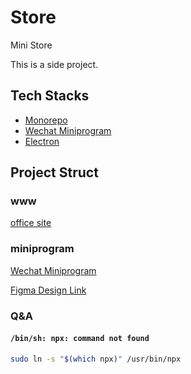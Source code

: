 # Store

Mini Store

This is a side project.

## Tech Stacks

- [Monorepo](https://en.wikipedia.org/wiki/Monorepo)
- [Wechat Miniprogram](https://developers.weixin.qq.com/miniprogram/dev/framework/)
- [Electron](https://github.com/electron/electron)

## Project Struct

### www

[office site](https://store.yuler.me)

### miniprogram

[Wechat Miniprogram](https://developers.weixin.qq.com/miniprogram/dev/framework/) 

[Figma Design Link](https://www.figma.com/file/d4hDNZV5GkNjLZdBlNbi2S/WeChat-MiniPorgram)

### Q&A

#### `/bin/sh: npx: command not found`

```bash
sudo ln -s "$(which npx)" /usr/bin/npx
```
